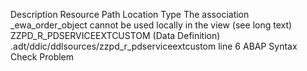 Description	Resource	Path	Location	Type
The association _ewa_order_object cannot be used locally in the view (see long text)	ZZPD_R_PDSERVICEEXTCUSTOM (Data Definition)	.adt/ddic/ddlsources/zzpd_r_pdserviceextcustom	line 6	ABAP Syntax Check Problem
